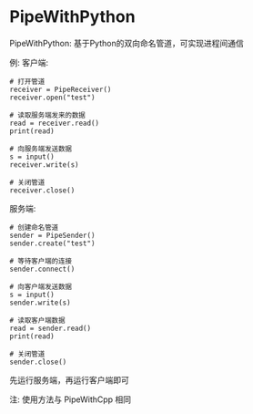 # PipeWithPython
PipeWithPython: 基于Python的双向命名管道，可实现进程间通信

例:
客户端:
```
# 打开管道
receiver = PipeReceiver()
receiver.open("test")

# 读取服务端发来的数据
read = receiver.read()
print(read)

# 向服务端发送数据
s = input()
receiver.write(s)

# 关闭管道
receiver.close()
```
服务端:
```
# 创建命名管道
sender = PipeSender()
sender.create("test")

# 等待客户端的连接
sender.connect()

# 向客户端发送数据
s = input()
sender.write(s)

# 读取客户端数据
read = sender.read()
print(read)

# 关闭管道
sender.close()
```
先运行服务端，再运行客户端即可

注: 使用方法与 PipeWithCpp 相同
